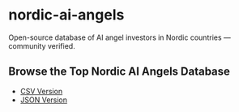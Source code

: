 # nordic-ai-angels
Open-source database of AI angel investors in Nordic countries — community verified.

## Browse the Top Nordic AI Angels Database

- [CSV Version](https://github.com/gedumas/nordic-ai-angels/blob/main/data/top-nordic-ai-angels.csv)
- [JSON Version](https://github.com/gedumas/nordic-ai-angels/blob/main/data/top-nordic-ai-angels.json)


